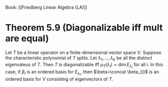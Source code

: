 Book: [[Friedberg Linear Algebra (LA)]]
# Theorem 5.9 (Diagonalizable iff mult are equal)
Let $T$ be a linear operator on a finite-dimensional vector space $V$.
Suppose the characteristic polynomial of $T$ splits.
Let $\lambda_{1},\dots,\lambda_{k}$ be all the distinct eigenvaleus of $T$.
Then $T$ is diagonalizable iff $\mu_{T}(\lambda_{i})=\dim E_{\lambda_{i}}$ for all $i$.
In this case, if $\beta_{i}$ is an ordered basis for $E_{\lambda_{i}}$, then $\beta=\concat \beta_{i}$ is an ordered basis for $V$ consisting of eigenvectors of $T$.
